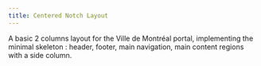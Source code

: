 ```yaml
---
title: Centered Notch Layout
---
```


A basic 2 columns layout for the Ville de Montréal portal, implementing the minimal skeleton : header, footer, main navigation, main content regions with a side column.
